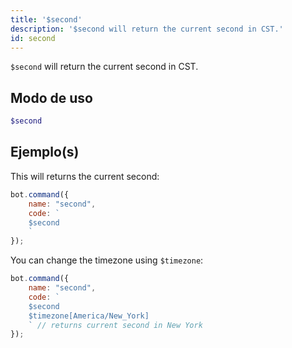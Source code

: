 ```yaml
---
title: '$second'
description: '$second will return the current second in CST.'
id: second
---
```


`$second` will return the current second in CST.

## Modo de uso

```php
$second
```

## Ejemplo(s)

This will returns the current second:

```javascript
bot.command({
    name: "second",
    code: `
    $second
    `
});
```

You can change the timezone using `$timezone`:

```javascript
bot.command({
    name: "second",
    code: `
    $second 
    $timezone[America/New_York]
    ` // returns current second in New York
});
```